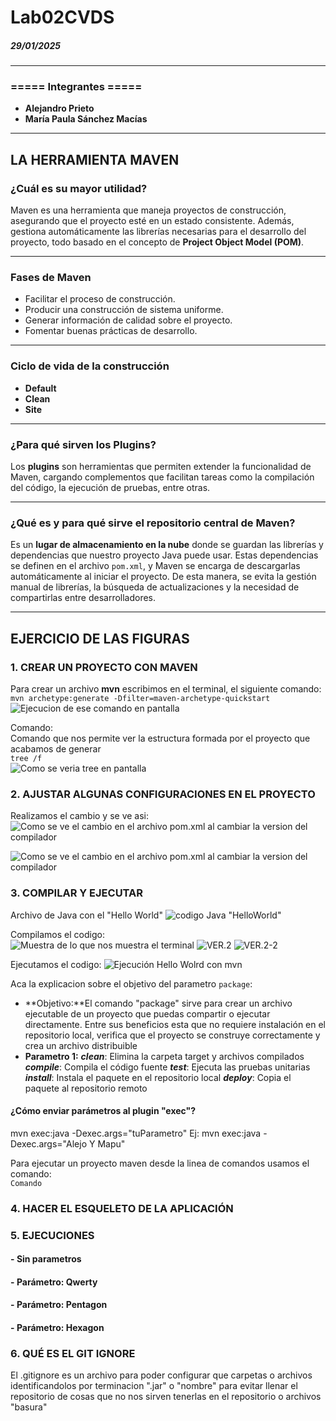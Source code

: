 
# Lab02CVDS  
##### 29/01/2025  

---

### ===== Integrantes =====  
- **Alejandro Prieto**  
- **María Paula Sánchez Macías**

---
## LA HERRAMIENTA MAVEN
### ¿Cuál es su mayor utilidad?  
Maven es una herramienta que maneja proyectos de construcción, asegurando que el proyecto esté en un estado consistente. Además, gestiona automáticamente las librerías necesarias para el desarrollo del proyecto, todo basado en el concepto de **Project Object Model (POM)**.

---

### Fases de Maven
- Facilitar el proceso de construcción.
- Producir una construcción de sistema uniforme.
- Generar información de calidad sobre el proyecto.
- Fomentar buenas prácticas de desarrollo.

---

### Ciclo de vida de la construcción
- **Default**  
- **Clean**  
- **Site**

---

### ¿Para qué sirven los Plugins?  
Los **plugins** son herramientas que permiten extender la funcionalidad de Maven, cargando complementos que facilitan tareas como la compilación del código, la ejecución de pruebas, entre otras.

---

### ¿Qué es y para qué sirve el repositorio central de Maven?  
Es un **lugar de almacenamiento en la nube** donde se guardan las librerías y dependencias que nuestro proyecto Java puede usar. Estas dependencias se definen en el archivo `pom.xml`, y Maven se encarga de descargarlas automáticamente al iniciar el proyecto. De esta manera, se evita la gestión manual de librerías, la búsqueda de actualizaciones y la necesidad de compartirlas entre desarrolladores.

---

## EJERCICIO DE LAS FIGURAS
### 1. CREAR UN PROYECTO CON MAVEN
Para crear un archivo **mvn** escribimos en el terminal, el siguiente comando:  
`mvn archetype:generate -Dfilter=maven-archetype-quickstart`    
![Ejecucion de ese comando en pantalla](https://github.com/hakki17/Lab02CVDS/blob/main/img/1.%20Ejecutar%20Comando.png)

Comando:   
Comando que nos permite ver la estructura formada por el proyecto que acabamos de generar   
`tree /f`  
![Como se veria tree en pantalla](https://github.com/hakki17/Lab02CVDS/blob/main/img/1.2.%20Tree.png)

### 2. AJUSTAR ALGUNAS CONFIGURACIONES EN EL PROYECTO
Realizamos el cambio y se ve asi:  
![Como se ve el cambio en el archivo pom.xml al cambiar la version del compilador](https://github.com/hakki17/Lab02CVDS/blob/main/img/2.%20Cambiar%20version%20compilador.png)

![Como se ve el cambio en el archivo pom.xml al cambiar la version del compilador](https://github.com/hakki17/Lab02CVDS/blob/main/img/2.1%20cambiar%20compilador%20mvn.png)

### 3. COMPILAR Y EJECUTAR
Archivo de Java con el "Hello World"
![codigo Java "HelloWorld"](https://github.com/hakki17/Lab02CVDS/blob/main/img/4.%20HelloWorldJAVA.png)

Compilamos el codigo:  
![Muestra de lo que nos muestra el terminal](https://github.com/hakki17/Lab02CVDS/blob/main/img/3.%20Compilar.png)
![VER.2](https://github.com/hakki17/Lab02CVDS/blob/main/img/5.%20mvn-Upackage.png)
![VER.2-2](https://github.com/hakki17/Lab02CVDS/blob/main/img/5.1%20mvn-Upackage2.png)

Ejecutamos el codigo:
![Ejecución Hello Wolrd con mvn](https://github.com/hakki17/Lab02CVDS/blob/main/img/6.%20EjecutarMVN.png)

Aca la explicacion sobre el objetivo del parametro `package`:  
- **Objetivo:**El comando "package" sirve para crear un archivo ejecutable de un proyecto que puedas compartir o ejecutar directamente. Entre sus beneficios esta que no requiere instalación en el repositorio local, verifica que el proyecto se construye correctamente y crea un archivo distribuible
- **Parametro 1:**
***clean***: Elimina la carpeta target y archivos compilados
***compile***: Compila el código fuente
***test***: Ejecuta las pruebas unitarias
***install***: Instala el paquete en el repositorio local
***deploy***: Copia el paquete al repositorio remoto

#### ¿Cómo enviar parámetros al plugin "exec"?
mvn exec:java -Dexec.args="tuParametro"
Ej:
mvn exec:java -Dexec.args="Alejo Y Mapu"


Para ejecutar un proyecto maven desde la linea de comandos usamos el comando:  
`Comando`


### 4. HACER EL ESQUELETO DE LA APLICACIÓN

### 5. EJECUCIONES
#### - **Sin parametros**

#### - **Parámetro: Qwerty**

#### - **Parámetro: Pentagon**

#### - **Parámetro: Hexagon**


### 6. QUÉ ES EL GIT IGNORE
El .gitignore es un archivo para poder configurar que carpetas o archivos identificandolos por terminacion ".jar" o "nombre" para evitar llenar el repositorio de cosas que no nos sirven tenerlas en el repositorio o archivos "basura"